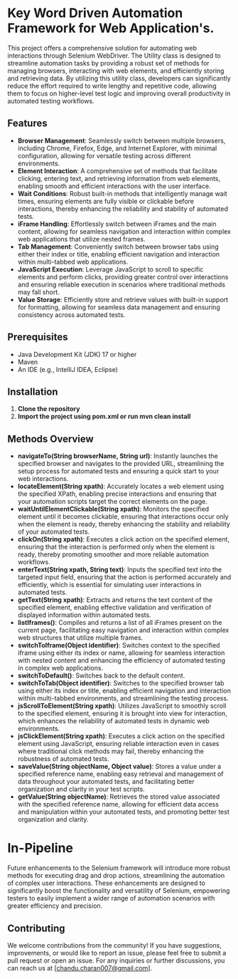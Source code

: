 # Key Word Driven Automation Framework for Web Application's.

This project offers a comprehensive solution for automating web interactions through Selenium WebDriver. The Utility class is designed to streamline automation tasks by providing a robust set of methods for managing browsers, interacting with web elements, and efficiently storing and retrieving data. By utilizing this utility class, developers can significantly reduce the effort required to write lengthy and repetitive code, allowing them to focus on higher-level test logic and improving overall productivity in automated testing workflows.

## Features

- **Browser Management**: Seamlessly switch between multiple browsers, including Chrome, Firefox, Edge, and Internet Explorer, with minimal configuration, allowing for versatile testing across different environments.
- **Element Interaction**: A comprehensive set of methods that facilitate clicking, entering text, and retrieving information from web elements, enabling smooth and efficient interactions with the user interface.
- **Wait Conditions**: Robust built-in methods that intelligently manage wait times, ensuring elements are fully visible or clickable before interactions, thereby enhancing the reliability and stability of automated tests.
- **iFrame Handling**: Effortlessly switch between iFrames and the main content, allowing for seamless navigation and interaction within complex web applications that utilize nested frames.
- **Tab Management**: Conveniently switch between browser tabs using either their index or title, enabling efficient navigation and interaction within multi-tabbed web applications.
- **JavaScript Execution**: Leverage JavaScript to scroll to specific elements and perform clicks, providing greater control over interactions and ensuring reliable execution in scenarios where traditional methods may fall short.
- **Value Storage**: Efficiently store and retrieve values with built-in support for formatting, allowing for seamless data management and ensuring consistency across automated tests.

## Prerequisites

- Java Development Kit (JDK) 17 or higher
- Maven
- An IDE (e.g., IntelliJ IDEA, Eclipse)

## Installation

1. **Clone the repository**
2. **Import the project using pom.xml or run mvn clean install**

## Methods Overview

- **navigateTo(String browserName, String url)**: Instantly launches the specified browser and navigates to the provided URL, streamlining the setup process for automated tests and ensuring a quick start to your web interactions.
- **locateElement(String xpath)**: Accurately locates a web element using the specified XPath, enabling precise interactions and ensuring that your automation scripts target the correct elements on the page.
- **waitUntilElementClickable(String xpath)**: Monitors the specified element until it becomes clickable, ensuring that interactions occur only when the element is ready, thereby enhancing the stability and reliability of your automated tests.
- **clickOn(String xpath)**: Executes a click action on the specified element, ensuring that the interaction is performed only when the element is ready, thereby promoting smoother and more reliable automation workflows.
- **enterText(String xpath, String text)**: Inputs the specified text into the targeted input field, ensuring that the action is performed accurately and efficiently, which is essential for simulating user interactions in automated tests.
- **getText(String xpath)**: Extracts and returns the text content of the specified element, enabling effective validation and verification of displayed information within automated tests.
- **listIframes()**: Compiles and returns a list of all iFrames present on the current page, facilitating easy navigation and interaction within complex web structures that utilize multiple frames.
- **switchToIframe(Object identifier)**: Switches context to the specified iframe using either its index or name, allowing for seamless interaction with nested content and enhancing the efficiency of automated testing in complex web applications.
- **switchToDefault()**: Switches back to the default content.
- **switchToTab(Object identifier)**: Switches to the specified browser tab using either its index or title, enabling efficient navigation and interaction within multi-tabbed environments, and streamlining the testing process.
- **jsScrollToElement(String xpath)**: Utilizes JavaScript to smoothly scroll to the specified element, ensuring it is brought into view for interaction, which enhances the reliability of automated tests in dynamic web environments.
- **jsClickElement(String xpath)**: Executes a click action on the specified element using JavaScript, ensuring reliable interaction even in cases where traditional click methods may fail, thereby enhancing the robustness of automated tests.
- **saveValue(String objectName, Object value)**: Stores a value under a specified reference name, enabling easy retrieval and management of data throughout your automated tests, and facilitating better organization and clarity in your test scripts.
- **getValue(String objectName)**: Retrieves the stored value associated with the specified reference name, allowing for efficient data access and manipulation within your automated tests, and promoting better test organization and clarity.

# In-Pipeline

Future enhancements to the Selenium framework will introduce more robust methods for executing drag and drop actions, streamlining the automation of complex user interactions. These enhancements are designed to significantly boost the functionality and versatility of Selenium, empowering testers to easily implement a wider range of automation scenarios with greater efficiency and precision.
## Contributing

We welcome contributions from the community! If you have suggestions, improvements, or would like to report an issue, please feel free to submit a pull request or open an issue. For any inquiries or further discussions, you can reach us at [chandu.charan007@gmail.com].
